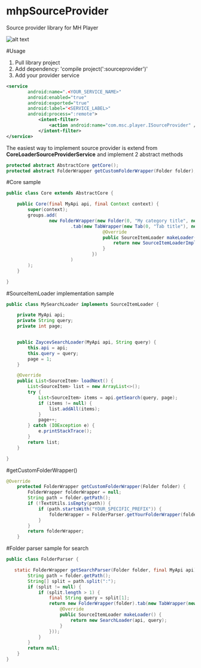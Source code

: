 # mhpSourceProvider
Source provider library for MH Player

![alt text](http://s1.radikali.ru/uploads/2016/4/27/9e0bc3f55445bbd4879c2c377b4513a0-full.png "Fs.to plugin")

#Usage
1. Pull library project
2. Add dependency: 'compile project(':sourceprovider')'
3. Add your provider service 

```xml
<service
        android:name=".<YOUR_SERVICE_NAME>"
        android:enabled="true"
        android:exported="true"
        android:label="<SERVICE_LABEL>"
        android:process=":remote">
            <intent-filter>
                <action android:name="com.msc.player.ISourceProvider" />
            </intent-filter>
</service>
```

The easiest way to implement source provider is extend from **CoreLoaderSourceProviderService** and implement 2 abstract methods

```java
protected abstract AbstractCore getCore();
protected abstract FolderWrapper getCustomFolderWrapper(Folder folder);
```

#Core sample

```java
public class Core extends AbstractCore {

    public Core(final MyApi api, final Context context) {
        super(context);
        groups.add(
                new FolderWrapper(new Folder(0, "My category title", new IconPath("image_name_in_res_dir")))
                        .tab(new TabWrapper(new Tab(0, "Tab title"), new LoaderFabric() {
                                    @Override
                                    public SourceItemLoader makeLoader() {
                                        return new SourceItemLoaderImpl();
                                    }
                                })
                        )
        );
    }

}
```

#SourceItemLoader implementation sample 

```java
public class MySearchLoader implements SourceItemLoader {

    private MyApi api;
    private String query;
    private int page;


    public ZaycevSearchLoader(MyApi api, String query) {
        this.api = api;
        this.query = query;
        page = 1;
    }

    @Override
    public List<SourceItem> loadNext() {
        List<SourceItem> list = new ArrayList<>();
        try {
            List<SourceItem> items = api.getSearch(query, page);
            if (items != null) {
                list.addAll(items);
            }
            page++;
        } catch (IOException e) {
            e.printStackTrace();
        }
        return list;
    }

}
```

#getCustomFolderWrapper()

```java
@Override
    protected FolderWrapper getCustomFolderWrapper(Folder folder) {
        FolderWrapper folderWrapper = null;
        String path = folder.getPath();
        if (!TextUtils.isEmpty(path)) {
            if (path.startsWith("YOUR_SPECIFIC_PREFIX")) {
                folderWrapper = FolderParser.getYourFolderWrapper(folder, myapi);
            }
        }
        return folderWrapper;
    }
```

#Folder parser sample for search

```java
public class FolderParser {

   static FolderWrapper getSearchParser(Folder folder, final MyApi api) {
        String path = folder.getPath();
        String[] split = path.split(":");
        if (split != null) {
            if (split.length > 1) {
                final String query = split[1];
                return new FolderWrapper(folder).tab(new TabWrapper(new Tab(0, query), new LoaderFabric() {
                    @Override
                    public SourceItemLoader makeLoader() {
                        return new SearchLoader(api, query);
                    }
                }));
            }
        }
        return null;
    }
}
```


